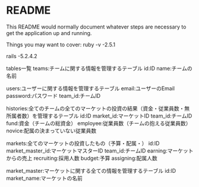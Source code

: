 # README

This README would normally document whatever steps are necessary to get the
application up and running.

Things you may want to cover:
ruby -v
-2.5.1

rails
-5.2.4.2

tables一覧
teams:チームに関する情報を管理するテーブル
  id:ID
  name:チームの名前

users:ユーザーに関する情報を管理するテーブル
  email:ユーザーのEmail
  password:パスワード
  team_id:チームID

histories:全てのチームの全てのマーケットの投資の結果（資金・従業員数・無所属者数）を管理するテーブル
  id:ID
  market_id:マーケットID
  team_id:チームID
  fund:資金（チームの総資金）
  employee:従業員数（チームの抱える従業員数）
  novice:配属の決まっていない従業員数

markets:全てのマーケットの投資したもの（予算・配属・）
  id:ID
  market_master_id:マーケットマスターID
  team_id:チームID
  earning:マーケットからの売上
  recruiting:採用人数
  budget:予算
  assigning:配属人数

market_master:マーケットに関する全ての情報を管理するテーブル
  id:ID
  market_name:マーケットの名前

